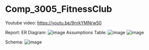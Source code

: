 # Comp_3005_FitnessClub
Youtube video: https://youtu.be/9nrkYMNrw50

Report:
ER Diagram:
![image](https://github.com/Raagna/Comp_3005_FitnessClub/assets/68925066/671afbf1-4d6a-4c76-a9ed-597a246cab41)
Assumptions Table:
![image](https://github.com/Raagna/Comp_3005_FitnessClub/assets/68925066/b6d272a3-b83d-4e24-9171-f8faccd27964)
![image](https://github.com/Raagna/Comp_3005_FitnessClub/assets/68925066/1bbed827-9c54-4ab9-a26a-74e9f207ced7)

Schema:
![image](https://github.com/Raagna/Comp_3005_FitnessClub/assets/68925066/2f8f2eea-1a48-4ade-9d4e-04e98b18ac2c)



